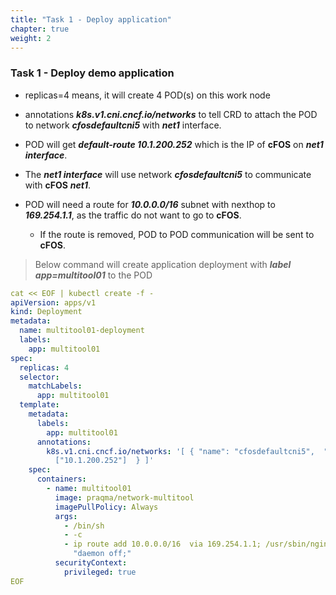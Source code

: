 ```yaml
---
title: "Task 1 - Deploy application"
chapter: true
weight: 2
---
```


### Task 1 - Deploy demo application 

* replicas=4 means, it will create 4 POD(s) on this work node

* annotations ***k8s.v1.cni.cncf.io/networks*** to tell CRD to attach the POD to network ***cfosdefaultcni5*** with ***net1*** interface.

* POD will get ***default-route 10.1.200.252*** which is the IP of **cFOS** on ***net1 interface***.

* The ***net1 interface*** will use network ***cfosdefaultcni5*** to communicate with **cFOS** ***net1***.

* POD will need a route for ***10.0.0.0/16*** subnet with nexthop to ***169.254.1.1***, as the traffic do not want to go to **cFOS**.
  * If the route is removed, POD to POD communication will be sent to **cFOS**.

> Below command will create application deployment with ***label app=multitool01*** to the POD


``` yaml
cat << EOF | kubectl create -f -  
apiVersion: apps/v1
kind: Deployment
metadata:
  name: multitool01-deployment
  labels:
    app: multitool01
spec:
  replicas: 4
  selector:
    matchLabels:
      app: multitool01
  template:
    metadata:
      labels:
        app: multitool01
      annotations:
        k8s.v1.cni.cncf.io/networks: '[ { "name": "cfosdefaultcni5",  "default-route":
          ["10.1.200.252"]  } ]'
    spec:
      containers:
        - name: multitool01
          image: praqma/network-multitool
          imagePullPolicy: Always
          args:
            - /bin/sh
            - -c
            - ip route add 10.0.0.0/16  via 169.254.1.1; /usr/sbin/nginx -g
              "daemon off;"
          securityContext:
            privileged: true
EOF
```